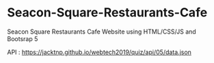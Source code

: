 # Seacon-Square-Restaurants-Cafe

Seacon Square Restaurants Cafe Website using HTML/CSS/JS and Bootsrap 5

API : https://jacktnp.github.io/webtech2019/quiz/api/05/data.json
